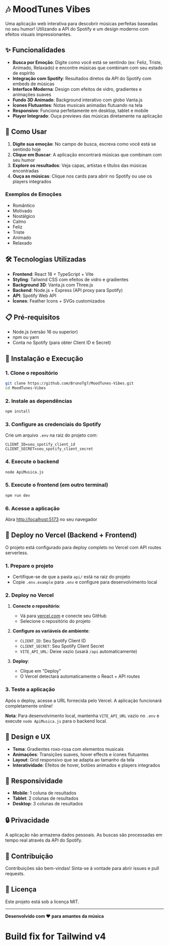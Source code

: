 # 🎶 MoodTunes Vibes

Uma aplicação web interativa para descobrir músicas perfeitas baseadas no seu humor! Utilizando a API do Spotify e um design moderno com efeitos visuais impressionantes.

## ✨ Funcionalidades

- **Busca por Emoção**: Digite como você está se sentindo (ex: Feliz, Triste, Animado, Relaxado) e encontre músicas que combinam com seu estado de espírito
- **Integração com Spotify**: Resultados diretos da API do Spotify com embeds de músicas
- **Interface Moderna**: Design com efeitos de vidro, gradientes e animações suaves
- **Fundo 3D Animado**: Background interativo com globo Vanta.js
- **Ícones Flutuantes**: Notas musicais animadas flutuando na tela
- **Responsivo**: Funciona perfeitamente em desktop, tablet e mobile
- **Player Integrado**: Ouça previews das músicas diretamente na aplicação

## 🚀 Como Usar

1. **Digite sua emoção**: No campo de busca, escreva como você está se sentindo hoje
2. **Clique em Buscar**: A aplicação encontrará músicas que combinam com seu humor
3. **Explore os resultados**: Veja capas, artistas e títulos das músicas encontradas
4. **Ouça as músicas**: Clique nos cards para abrir no Spotify ou use os players integrados

### Exemplos de Emoções

- Romântico
- Motivado
- Nostálgico
- Calmo
- Feliz
- Triste
- Animado
- Relaxado

## 🛠️ Tecnologias Utilizadas

- **Frontend**: React 18 + TypeScript + Vite
- **Styling**: Tailwind CSS com efeitos de vidro e gradientes
- **Background 3D**: Vanta.js com Three.js
- **Backend**: Node.js + Express (API proxy para Spotify)
- **API**: Spotify Web API
- **Ícones**: Feather Icons + SVGs customizados

## 📋 Pré-requisitos

- Node.js (versão 16 ou superior)
- npm ou yarn
- Conta no Spotify (para obter Client ID e Secret)

## 🔧 Instalação e Execução

### 1. Clone o repositório

```bash
git clone https://github.com/BrunoTg7/MoodTunes-Vibes.git
cd MoodTunes-Vibes
```

### 2. Instale as dependências

```bash
npm install
```

### 3. Configure as credenciais do Spotify

Crie um arquivo `.env` na raiz do projeto com:

```
CLIENT_ID=seu_spotify_client_id
CLIENT_SECRET=seu_spotify_client_secret
```

### 4. Execute o backend

```bash
node ApiMusica.js
```

### 5. Execute o frontend (em outro terminal)

```bash
npm run dev
```

### 6. Acesse a aplicação

Abra [http://localhost:5173](http://localhost:5173) no seu navegador

## 🚀 Deploy no Vercel (Backend + Frontend)

O projeto está configurado para deploy completo no Vercel com API routes serverless.

### 1. Prepare o projeto

- Certifique-se de que a pasta `api/` está na raiz do projeto
- Copie `.env.example` para `.env` e configure para desenvolvimento local

### 2. Deploy no Vercel

1. **Conecte o repositório**:

   - Vá para [vercel.com](https://vercel.com) e conecte seu GitHub
   - Selecione o repositório do projeto

2. **Configure as variáveis de ambiente**:

   - `CLIENT_ID`: Seu Spotify Client ID
   - `CLIENT_SECRET`: Seu Spotify Client Secret
   - `VITE_API_URL`: Deixe vazio (usará `/api` automaticamente)

3. **Deploy**:
   - Clique em "Deploy"
   - O Vercel detectará automaticamente o React + API routes

### 3. Teste a aplicação

Após o deploy, acesse a URL fornecida pelo Vercel. A aplicação funcionará completamente online!

**Nota**: Para desenvolvimento local, mantenha `VITE_API_URL` vazio no `.env` e execute `node ApiMusica.js` para o backend local.

## 🎨 Design e UX

- **Tema**: Gradientes roxo-rosa com elementos musicais
- **Animações**: Transições suaves, hover effects e ícones flutuantes
- **Layout**: Grid responsivo que se adapta ao tamanho da tela
- **Interatividade**: Efeitos de hover, botões animados e players integrados

## 📱 Responsividade

- **Mobile**: 1 coluna de resultados
- **Tablet**: 2 colunas de resultados
- **Desktop**: 3 colunas de resultados

## 🔒 Privacidade

A aplicação não armazena dados pessoais. As buscas são processadas em tempo real através da API do Spotify.

## 🤝 Contribuição

Contribuições são bem-vindas! Sinta-se à vontade para abrir issues e pull requests.

## 📄 Licença

Este projeto está sob a licença MIT.

---

**Desenvolvido com ❤️ para amantes da música**
# Build fix for Tailwind v4
